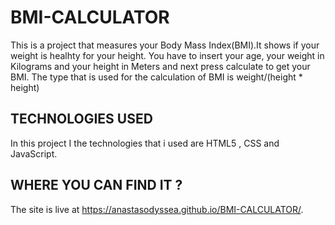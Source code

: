 # BMI-CALCULATOR

This is a project that measures your Body Mass Index(BMI).It shows if your weight is healhty for your height.
You have to insert your age, your weight in Kilograms and your height in Meters and next press calculate to get your BMI.
The type that is used for the calculation of BMI is weight/(height * height)

## TECHNOLOGIES USED
In this project I the technologies that i used are HTML5 , CSS and JavaScript.

## WHERE YOU CAN FIND IT ?

The site is live at https://anastasodyssea.github.io/BMI-CALCULATOR/.
